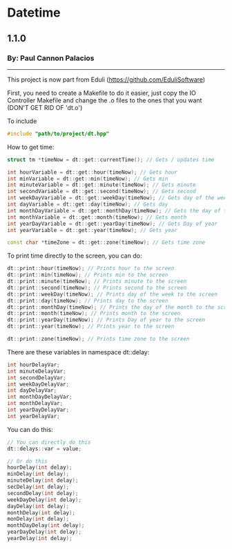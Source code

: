 # Datetime
## 1.1.0
### By: Paul Cannon Palacios

---

This project is now part from Eduli (https://github.com/EduliSoftware)

First, you need to create a Makefile to do it easier, just copy the IO Controller Makefile and change the .o files to the ones that you want (DON'T GET RID OF 'dt.o')

To include

```cpp
#include "path/to/project/dt.hpp"
```

How to get time:

```cpp
struct tm *timeNow = dt::get::currentTime(); // Gets / updates time

int hourVariable = dt::get::hour(timeNow); // Gets hour
int minVariable = dt::get::min(timeNow); // Gets min
int minuteVariable = dt::get::minute(timeNow); // Gets minute
int secondVariable = dt::get::second(timeNow); // Gets second
int weekDayVariable = dt::get::weekDay(timeNow); // Gets day of the week
int dayVariable = dt::get::day(timeNow); // Gets day
int monthDayVariable = dt::get::monthDay(timeNow); // Gets the day of the month
int monthVariable = dt::get::month(timeNow); // Gets month
int yearDayVariable = dt::get::yearDay(timeNow); // Gets Day of year
int yearVariable = dt::get::year(timeNow); // Gets year

const char *timeZone = dt::get::zone(timeNow); // Gets time zone
```

To print time directly to the screen, you can do:

```cpp
dt::print::hour(timeNow); // Prints hour to the screen
dt::print::min(timeNow); // Prints min to the screen
dt::print::minute(timeNow); // Prints minute to the screen
dt::print::second(timeNow); // Prints second to the screen
dt::print::weekDay(timeNow); // Prints day of the week to the screen
dt::print::day(timeNow); // Prints day to the screen
dt::print::monthDay(timeNow); // Prints the day of the month to the screen
dt::print::month(timeNow); // Prints month to the screen
dt::print::yearDay(timeNow); // Prints Day of year to the screen
dt::print::year(timeNow); // Prints year to the screen

dt::print::zone(timeNow); // Prints time zone to the screen
```

There are these variables in namespace dt::delay:
```cpp
int hourDelayVar;
int minuteDelayVar;
int secondDelayVar;
int weekDayDelayVar;
int dayDelayVar;
int monthDayDelayVar;
int monthDelayVar;
int yearDayDelayVar;
int yearDelayVar;
```

You can do this:
```cpp
// You can directly do this
dt::delays::var = value;

// Or do this
hourDelay(int delay);
minDelay(int delay);
minuteDelay(int delay);
secDelay(int delay);
secondDelay(int delay);
weekDayDelay(int delay);
dayDelay(int delay);
monthDelay(int delay);
monDelay(int delay);
monthDayDelay(int delay);
yearDayDelay(int delay);
yearDelay(int delay);
```
